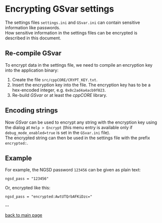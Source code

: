 # Encrypting GSvar settings

The settings files `settings.ini` and `GSvar.ini` can contain sensitive information like passwords.  
How sensitive information in the settings files can be encrypted is described in this document.

## Re-compile GSvar
  
To encrypt data in the settings file, we need to compile an encryption key into the application binary:

1. Create the file `src/cppCORE/CRYPT_KEY.txt`.
2. Insert the encryption key into the file.  The encryption key has to be a hex-encoded integer, e.g. `0x0c2ad4a4acb9f023`. 
3. Re-build *GSvar* or at least the *cppCORE* library.

## Encoding strings

Now *GSvar* can be used to encrypt any string with the encryption key using the dialog at `Help > Encrypt` (this menu entry is available only if `debug_mode_enabled=true` is set in the `GSvar.ini` file).  
The encrypted string can then be used in the settings file with the prefix `encrypted:`.

## Example

For example, the NGSD password `123456` can be given as plain text:

	ngsd_pass = "123456"

Or, encrypted like this:

	ngsd_pass = "encrypted:AwtUTQrbAFKiDzc="



--

[back to main page](index.md)





